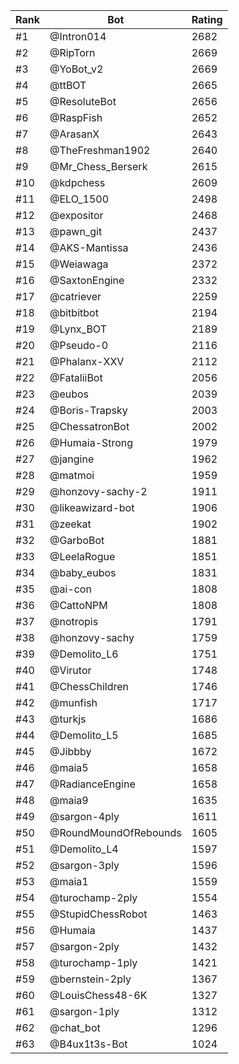 Rank|Bot|Rating
---|---|---
#1|@Intron014|2682
#2|@RipTorn|2669
#3|@YoBot_v2|2669
#4|@ttBOT|2665
#5|@ResoluteBot|2656
#6|@RaspFish|2652
#7|@ArasanX|2643
#8|@TheFreshman1902|2640
#9|@Mr_Chess_Berserk|2615
#10|@kdpchess|2609
#11|@ELO_1500|2498
#12|@expositor|2468
#13|@pawn_git|2437
#14|@AKS-Mantissa|2436
#15|@Weiawaga|2372
#16|@SaxtonEngine|2332
#17|@catriever|2259
#18|@bitbitbot|2194
#19|@Lynx_BOT|2189
#20|@Pseudo-0|2116
#21|@Phalanx-XXV|2112
#22|@FataliiBot|2056
#23|@eubos|2039
#24|@Boris-Trapsky|2003
#25|@ChessatronBot|2002
#26|@Humaia-Strong|1979
#27|@jangine|1962
#28|@matmoi|1959
#29|@honzovy-sachy-2|1911
#30|@likeawizard-bot|1906
#31|@zeekat|1902
#32|@GarboBot|1881
#33|@LeelaRogue|1851
#34|@baby_eubos|1831
#35|@ai-con|1808
#36|@CattoNPM|1808
#37|@notropis|1791
#38|@honzovy-sachy|1759
#39|@Demolito_L6|1751
#40|@Virutor|1748
#41|@ChessChildren|1746
#42|@munfish|1717
#43|@turkjs|1686
#44|@Demolito_L5|1685
#45|@Jibbby|1672
#46|@maia5|1658
#47|@RadianceEngine|1658
#48|@maia9|1635
#49|@sargon-4ply|1611
#50|@RoundMoundOfRebounds|1605
#51|@Demolito_L4|1597
#52|@sargon-3ply|1596
#53|@maia1|1559
#54|@turochamp-2ply|1554
#55|@StupidChessRobot|1463
#56|@Humaia|1437
#57|@sargon-2ply|1432
#58|@turochamp-1ply|1421
#59|@bernstein-2ply|1367
#60|@LouisChess48-6K|1327
#61|@sargon-1ply|1312
#62|@chat_bot|1296
#63|@B4ux1t3s-Bot|1024
